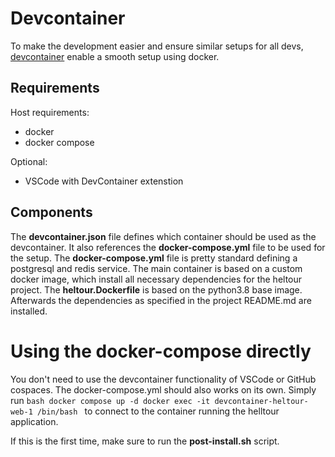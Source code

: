 # Devcontainer
To make the development easier and ensure similar setups for all devs, [devcontainer](https://code.visualstudio.com/docs/devcontainers/containers) enable a smooth setup using docker.

## Requirements
Host requirements:
- docker
- docker compose

Optional:
- VSCode with DevContainer extenstion

## Components
The **devcontainer.json** file defines which container should be used as the devcontainer. It also references the **docker-compose.yml** file to be used for the setup.
The **docker-compose.yml** file is pretty standard defining a postgresql and redis service. The main container is based on a custom docker image, which install all necessary dependencies for the heltour project.
The **heltour.Dockerfile** is based on the python3.8 base image. Afterwards the dependencies as specified in the project README.md are installed.


# Using the docker-compose directly
You don't need to use the devcontainer functionality of VSCode or GitHub cospaces. The docker-compose.yml should also works on its own.
Simply run
`bash
docker compose up -d
docker exec -it devcontainer-heltour-web-1 /bin/bash
`
to connect to the container running the helltour application.

If this is the first time, make sure to run the **post-install.sh** script.